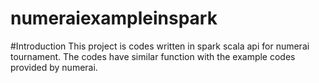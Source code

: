 # numeraiexampleinspark
#Introduction
This project is codes written in spark scala api for numerai tournament. The codes have similar function with the example codes provided by numerai.
